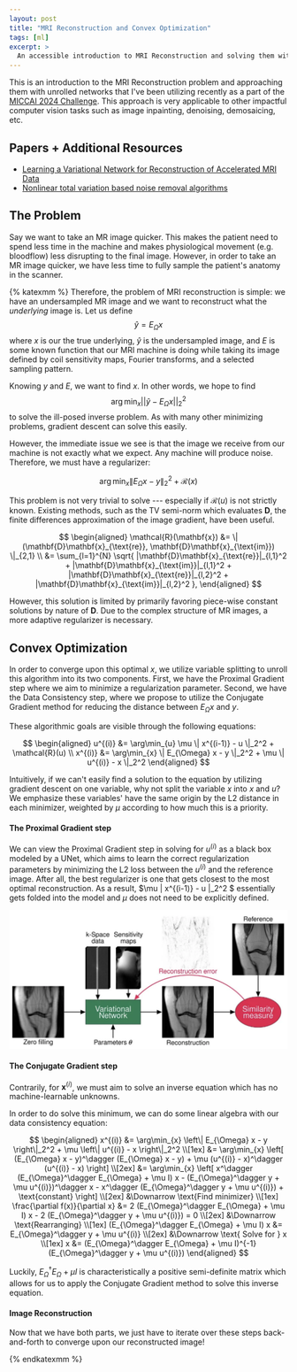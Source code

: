 ```yaml
---
layout: post
title: "MRI Reconstruction and Convex Optimization"
tags: [ml]
excerpt: >
  An accessible introduction to MRI Reconstruction and solving them with unrolled neural networks
---
```


This is an introduction to the MRI Reconstruction problem and approaching them with unrolled networks that I've been utilizing recently as a part of the [MICCAI 2024 Challenge](https://conferences.miccai.org/2024/en/). This approach is very applicable to other impactful computer vision tasks such as image inpainting, denoising, demosaicing, etc.

## Papers + Additional Resources
- [Learning a Variational Network for Reconstruction of Accelerated MRI Data](https://arxiv.org/pdf/1704.00447)
- [Nonlinear total variation based noise removal algorithms](https://www.sciencedirect.com/science/article/abs/pii/016727899290242F)

## The Problem
Say we want to take an MR image quicker. This makes the patient need to spend less time in the machine and makes physiological movement (e.g. bloodflow) less disrupting to the final image. However, in order to take an MR image quicker, we have less time to fully sample the patient's anatomy in the scanner.

{% katexmm %}
Therefore, the problem of MRI reconstruction is simple: we have an undersampled MR image and we want to reconstruct what the *underlying* image is. Let us define $$\hat{y} = E_{\Omega}x$$ where $x$ is our the true underlying, $\hat{y}$ is the undersampled image, and $E$ is some known function that our MRI machine is doing while taking its image defined by coil sensitivity maps, Fourier transforms, and a selected sampling pattern.

Knowing $y$ and $E$, we want to find $x$. In other words, we hope to find $$\arg\min_x {||\hat{y} - E_{\Omega}x||}_2^2$$ to solve the ill-posed inverse problem. As with many other minimizing problems, gradient descent can solve this easily. 

However, the immediate issue we see is that the image we receive from our machine is not exactly what we expect. Any machine will produce noise. Therefore, we must have a regularizer:

$$ \arg\min_{x} \| E_{\Omega} x - y \|_2^2 + \mathcal{R}(x) $$

This problem is not very trivial to solve --- especially if $\mathcal{R}(u)$ is not strictly known. Existing methods, such as the TV semi-norm which evaluates $\mathbf{D}$, the finite differences approximation of the image gradient, have been useful.

$$
\begin{aligned}
\mathcal{R}(\mathbf{x}) &= \| (\mathbf{D}\mathbf{x}_{\text{re}}, \mathbf{D}\mathbf{x}_{\text{im}}) \|_{2,1} \\
&= \sum_{l=1}^{N} \sqrt{ |\mathbf{D}\mathbf{x}_{\text{re}}|_{l,1}^2 + |\mathbf{D}\mathbf{x}_{\text{im}}|_{l,1}^2 + |\mathbf{D}\mathbf{x}_{\text{re}}|_{l,2}^2 + |\mathbf{D}\mathbf{x}_{\text{im}}|_{l,2}^2 },
\end{aligned}
$$

However, this solution is limited by primarily favoring piece-wise constant solutions by nature of $\mathbf{D}$. Due to the complex structure of MR images, a more adaptive regularizer is necessary.

## Convex Optimization

In order to converge upon this optimal $x$, we utilize variable splitting to unroll this algorithm into its two components. First, we have the Proximal Gradient step where we aim to minimize a regularization parameter. Second, we have the Data Consistency step, where we propose to utilize the Conjugate Gradient method for reducing the distance between $E_{\Omega} x$ and $y$.

These algorithmic goals are visible through the following equations:

$$
\begin{aligned}
u^{(i)} &= \arg\min_{u} \mu \| x^{(i-1)} - u \|_2^2 + \mathcal{R}(u) \\
x^{(i)} &= \arg\min_{x} \| E_{\Omega} x - y \|_2^2 + \mu \| u^{(i)} - x \|_2^2
\end{aligned}
$$

Intuitively, if we can't easily find a solution to the equation by utilizing gradient descent on one variable, why not split the variable $x$ into $x$ and $u$? We emphasize these variables' have the same origin by the L2 distance in each minimizer, weighted by $\mu$ according to how much this is a priority.

#### The Proximal Gradient step

We can view the Proximal Gradient step in solving for $u^{(i)}$ as a black box modeled by a UNet, which aims to learn the correct regularization parameters by minimizing the L2 loss between the $u^{(i)}$ and the reference image. After all, the best regularizer is one that gets closest to the most optimal reconstruction. As a result, $\mu \| x^{(i-1)} - u \|_2^2 $ essentially gets folded into the model and $\mu$ does not need to be explicitly defined. 

![proximal_gradient](images/mri-reconstruction/proximal_gradient_step.webp)
#### The Conjugate Gradient step

Contrarily, for $\mathbf{x}^{(i)}$, we must aim to solve an inverse equation which has no machine-learnable unknowns.

In order to do solve this minimum, we can do some linear algebra with our data consistency equation:

$$
\begin{aligned}
x^{(i)} &= \arg\min_{x} \left\| E_{\Omega} x - y \right\|_2^2 + \mu \left\| u^{(i)} - x \right\|_2^2 \\[1ex]
&= \arg\min_{x} \left[ (E_{\Omega} x - y)^\dagger (E_{\Omega} x - y) + \mu (u^{(i)} - x)^\dagger (u^{(i)} - x) \right] \\[2ex]
&= \arg\min_{x} \left[ x^\dagger (E_{\Omega}^\dagger E_{\Omega} + \mu I) x - (E_{\Omega}^\dagger y + \mu u^{(i)})^\dagger x - x^\dagger (E_{\Omega}^\dagger y + \mu u^{(i)}) + \text{constant} \right] \\[2ex]
&\Downarrow \text{Find minimizer} \\[1ex]
\frac{\partial f(x)}{\partial x} &= 2 (E_{\Omega}^\dagger E_{\Omega} + \mu I) x - 2 (E_{\Omega}^\dagger y + \mu u^{(i)}) = 0 \\[2ex]
&\Downarrow \text{Rearranging} \\[1ex]
(E_{\Omega}^\dagger E_{\Omega} + \mu I) x &= E_{\Omega}^\dagger y + \mu u^{(i)} \\[2ex]
&\Downarrow \text{ Solve for } x \\[1ex]
x &= (E_{\Omega}^\dagger E_{\Omega} + \mu I)^{-1} (E_{\Omega}^\dagger y + \mu u^{(i)})
\end{aligned}
$$

Luckily, $E_{\Omega}^\dagger E_{\Omega} + \mu I$ is characteristically a positive semi-definite matrix which allows for us to apply the Conjugate Gradient method to solve this inverse equation.

#### Image Reconstruction
Now that we have both parts, we just have to iterate over these steps back-and-forth to converge upon our reconstructed image!


{% endkatexmm %}

<!-- 
- variable splitting with quadratic penalty (Solving each part of the equation)
- split regularizer param and the MSE loss

- proximal graident is solving R -> network
- first equation is just a model, but equation characterizes what the model should be doing
- x i-1 is network input u is network output

- conjugate gradient : A^H * A = A^2 -> unroll into linear equation so solving Ax = b
- CG better than other solvers if limited iterations
  - better l2 norm than other gradient steps
  - step size dependent on A and b (adaptive)
  - apply CG only if A is Hermitian

- Newton's method
- All of reconstruction has data consistency steps -->